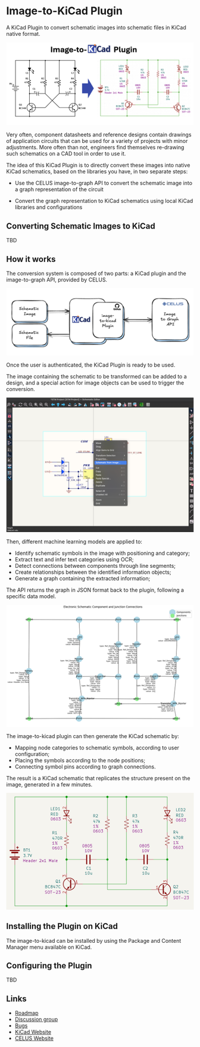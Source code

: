 # Image-to-KiCad Plugin

A KiCad Plugin to convert schematic images into schematic files in KiCad native format.

![logo](./docs/img/image-to-kicad_logo.png)

Very often, component datasheets and reference designs contain drawings of application circuits that can be used for a variety of projects with minor adjustments. More often than not, engineers find themselves re-drawing such schematics on a CAD tool in order to use it.

The idea of this KiCad Plugin is to directly convert these images into native KiCad schematics, based on the libraries you have, in two separate steps:

- Use the CELUS image-to-graph API to convert the schematic image into a graph representation of the circuit

- Convert the graph representation to KiCad schematics using local KiCad libraries and configurations

## Converting Schematic Images to KiCad

TBD

## How it works

The conversion system is composed of two parts: a KiCad plugin and the image-to-graph API, provided by CELUS.

![Project architecture](./docs/img/Project_arch.png)

Once the user is authenticated, the KiCad Plugin is ready to be used. 

The image containing the schematic to be transformed can be added to a design, and a special action for image objects can be used to trigger the conversion.

![Trigger action](./docs/img/Trigger%20for%20conversion.png)

Then, different machine learning models are applied to:

- Identify schematic symbols in the image with positioning and category;
- Extract text and infer text categories using OCR;
- Detect connections between components through line segments;
- Create relationships between the identified information objects;
- Generate a graph containing the extracted information;

The API returns the graph in JSON format back to the plugin, following a specific data model.

![Returned Graph](./docs/img/Returned%20graph.png)

The image-to-kicad plugin can then generate the KiCad schematic by:

- Mapping node categories to schematic symbols, according to user configuration;
- Placing the symbols according to the node positions;
- Connecting symbol pins according to graph connections.

The result is a KiCad schematic that replicates the structure present on the image, generated in a few minutes.

![Final circuit](./docs/img/Final_circuit.png)

## Installing the Plugin on KiCad

The image-to-kicad can be installed by using the Package and Content Manager menu available on KiCad.

## Configuring the Plugin

TBD

## Links

- [Roadmap](https://)
- [Discussion group](https://)
- [Bugs](https://)
- [KiCad Website](https://kicad.org)
- [CELUS Website](https://celus.io)
